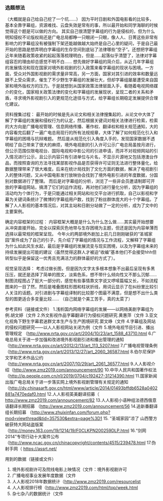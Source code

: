 ### 选题想法
（大概就是自己给自己挖了一个坑……）
	因为平时日剧和外国电影看的比较多，基本全靠字幕组，资源难找、云盘失效是常有的事，所以最开始和同学海聊的时候觉得这个题是可以做的方向。
其实自己很清楚字幕组的行为是侵权的，但为什么明知侵权不论版权局还是广电总局都睁一只眼闭一只眼，像人人、日菁这些非常有影响力的字幕组没有被强制下架还能越做越大始终是自己心里的疑问，于是自己最开始的思路是想弄明白字幕组的生存空间到底钻了法律哪些“空子”。还想把字幕组近年来随着政策收紧的起起落落梳理明白，但是……起落似乎清楚了，法律对字幕组容忍的理由却总感觉不明不白……
想先做好字幕组的简介后，从近几年字幕组的发展情况和现在国家对境外影视剧的引入政策来看字幕组的现状与困境。一方面，受众对外国影视剧的需求量非常高，另一方面，国家对其引进的效率和数量远跟不上受众需求，催生了不少野生字幕组的发展壮大，但却字幕组屡屡遭受来自国家和境外版权方的压力。于是就想到从国家政策法律层面入手，看随着电视网络媒介的变化，国家相关政策法律的变化和字幕组的发展现状，呈现二者的关系和矛盾，寻求境外影视剧引入的更规范化途径与方式，给字幕组长期稳定发展提供合理化建议。

资料搜集过程：
最开始的时候是先从论文和相关法律搜集起的，从论文中大体了解了字幕组的发展和侵权行为的认定，然后根据关键词对相关法律进行检索，检索的大方向是广播电视管理、信息网络传播、著作权、翻译权和相关规范通知，大的内容看完后翻了一遍广电总局现行的所有法规规章，大体了解了如何规范化引入和字幕组的困境与抗辩难题。
然后是从规范化引入角度入手的，发现国家数据不透明给了自己带来了很大的麻烦，境外电视剧的引入许可公示广电总局虽按月进行，但公示范围仅限电视台、国际电视和中影公司的引进申请，而并不对视频网站的引入情况进行公示，且公示内容只有引进单位与片名，不显示片源地又包括港澳台作品，而按照查询的方法寻找某部影视作品是否获得许可证则无法进行整体量化，给数据整理带来了很大难度。后来在统计局找到了文化方面的数据，解决了电视剧引入的整体问题，又从中国电影发行放映协会找到了境外电影引进的年度数据，分国别对数据进行了整理。
而后是对字幕组的分析，浏览了一些非会员邀请制即可开放的字幕组网站，搞清了它们的运作流程，再对他们进行量化分析，因为字幕组的活动均为个体行为，于是只能通过相关网站和社交平台进行抓取，自己以影视和字幕为关键词条统计了微博的字幕组用户数，找到了粉丝群体庞大的十个字幕组。了解了人人影视的基本情况后，对其主站和日剧分站做了一定的分析，成为了文中的主要案例。

确定内容框架的过程：
	内容框架大概是是什么为什么怎么做……其实最开始想要从冲突直接开始，完全以探索灰色地带与生存困境为主题，但还是因为内容单薄而选择以最常规的框架呈现。
	今年火的两部境外剧加上前几日刚刚破获的“圣城家园”案件成为了自己的引子，先介绍了字幕组的情况与工作流程，又解释了字幕组为什么如此风生水起，最后是字幕组的发展流变与现实困境，以及为字幕组未来的持续发展提出可能的建议（虽然觉得这群人才被迫“收编”基本他们不会接受hhh但转型似乎是保留这一优秀且充满活力的群体最好的方式了）。
	
视觉呈现选择：
	考虑过做长图，但是因为文字太多根本想象不出最后呈现有多黑压压，就还是选择了简单的图文，淡紫色系，想不带什么倾向性又不那么沉郁……
	制图流程图占了挺大一部分的，感觉有些事情靠文字说又啰嗦篇幅又长，不如流程图来的一目了然，然后是堆叠图柱形图和柱状折线，用词云显示了在纠纷里比较引人关注的话题。对引进剧与字幕组译制的比较那个图最不满意，但是想不出什么类型的图更适合多变量比较……
	（自己就是个美工苦手，真的太菜了）

参考资料（链接或文件）
1.浅析国内网络字幕组的发展——以网络美剧字幕组为例.胡文婷（文件
2.外文影视作品字幕翻译行为侵权问题研究.黄惠萍（文件
3.亚文化视角下野生字幕君迷群文本生产与生产困境研究.窦文峥（文件
4.字幕组及网站的侵权问题研究——以人人影视网站关闭为例（文件
5.境外电视节目引进、播出管理规定
（http://www.nrta.gov.cn/art/2004/10/23/art_1588_43710.html
6.广电总局关于进一步加强和改进境外影视剧引进和播出管理的通知
（http://www.nrta.gov.cn/art/2012/2/13/art_113_5207.html
7.广播电视管理条例（http://www.nrta.gov.cn/art/2013/12/27/art_2060_36587.html
8.伯尔尼保护文学和艺术作品公约
（http://www.nrta.gov.cn/art/2007/10/29/art_2061_36577.html
9.人人影视介绍（http://www.zmz2019.com/announcement/90
10.中华人民共和国著作权法
（http://ip.people.com.cn/n1/2019/0704/c192427-31214390.html
11.国家新闻出版广电总局关于进一步落实网上境外影视剧管理有关规定的通知
（http://dy.chinasarft.gov.cn/html/www/article/2014/01493bffdb6528a0402881a7470edaf0.html
12.人人影视英美翻译招募（ http://www.zmz2019.com/announcement/82
13.人人影视小语种组法德西俄意语翻译长期招募
（http://www.zmz2019.com/announcement/56
14.追新番翻译组长期招募
（http://www.zhuixinfan.com/forum.php?mod=viewthread&tid=357530&extra=page%3D1
15. “圣城家园”凉了 山西警方破获特大网站盗版案
（http://money.163.com/19/1214/19/F0CLKPN200259DLP.html
16.“剑网2014”专项行动十大案件公布
（http://www.ncac.gov.cn/chinacopyright/contents/4515/239478.html
17.伪射手网（ https://assrt.net/

用到的数据（链接或文件）
1.	境外影视剧许可及院线电影上映情况（文件：境外影视剧许可
2.	广播电视事业发展年度数据（文件
3.	人人影视2018年数据统计（http://www.zmz2019.com/resourcelist
4.	人人影视排行榜（http://www.zmz2019.com/html/top/week.html
5.	杂七杂八的数据统计（文件

